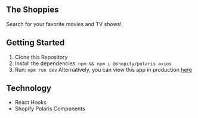 ## The Shoppies
Search for your favorite movies and TV shows!

## Getting Started
1. Clone this Repository
2. Install the dependencies: `npm && npm i @shopify/polaris axios`
3. Run: `npm run dev`
Alternatively, you can view this app in production [here](https://the-shoppies-athena.herokuapp.com/)

## Technology
* React Hooks 
* Shopify Polaris Components